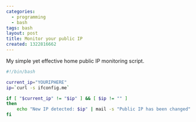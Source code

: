 ```yaml
---
categories:
  - programming
  - bash
tags: bash
layout: post
title: Monitor your public IP
created: 1322816662
---
```

My simple yet effective home public IP monitoring script.

```bash
#!/bin/bash

current_ip="YOURIPHERE"
ip=`curl -s ifconfig.me`

if [ "$current_ip" != "$ip" ] && [ $ip != "" ]
then
	echo "New IP detected: $ip" | mail -s "Public IP has been changed" root@rubyninja.org
fi
```
